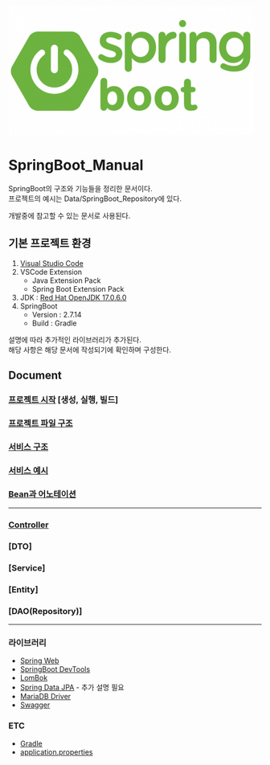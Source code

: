![img](./Data/Image/SpringBoot.png)

# SpringBoot_Manual

SpringBoot의 구조와 기능들을 정리한 문서이다.<br>
프로젝트의 예시는 Data/SpringBoot_Repository에 있다.<br>

개발중에 참고할 수 있는 문서로 사용된다.<br>

## 기본 프로젝트 환경

1. [Visual Studio Code](https://code.visualstudio.com/)
2. VSCode Extension
   - Java Extension Pack
   - Spring Boot Extension Pack
3. JDK : [Red Hat OpenJDK 17.0.6.0](https://developers.redhat.com/products/openjdk/download#assembly-field-downloads-page-content-82031)
4. SpringBoot
   - Version : 2.7.14
   - Build : Gradle

설명에 따라 추가적인 라이브러리가 추가된다.<br>
해당 사항은 해당 문서에 작성되기에 확인하며 구성한다.<br>

## Document

### [프로젝트 시작](./Data/Document/FirstProject.md) [생성, 실행, 빌드]

### [프로젝트 파일 구조](./Data/Document/projectstructure.md)

### [서비스 구조](./Data/Document/MVC.md)

### [서비스 예시](./Data/Document/MVC_Example.md)

### [Bean과 어노테이션](./Data/Document/Bean.md)

---

### [Controller](./Data/Document/Controller.md)

### [DTO]

### [Service]

### [Entity]

### [DAO(Repository)]

---

### 라이브러리

- [Spring Web](./Data/Document/Library/SpringWeb.md)
- [SpringBoot DevTools](./Data/Document/Library/SpringBootDevtools.md)
- [LomBok](./Data/Document/Library/Lombok.md)
- [Spring Data JPA](./Data/Document/Library/Spring%20Data%20JPA.md) - 추가 설명 필요
- [MariaDB Driver](./Data/Document/Library/MariaDB%20Driver.md)
- [Swagger](./Data/Document/Library/Swagger.md)

### ETC

- [Gradle](./Data/Document/Gradle.md)
- [application.properties](./Data/Document/application.properties.md)
